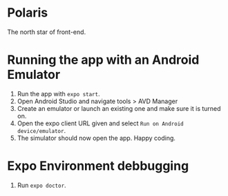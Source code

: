 # Polaris

The north star of front-end.

# Running the app with an Android Emulator

1. Run the app with `expo start`.
2. Open Android Studio and navigate tools > AVD Manager
3. Create an emulator or launch an existing one and make sure it is turned on.
4. Open the expo client URL given and select `Run on Android device/emulator`.
5. The simulator should now open the app. Happy coding.

# Expo Environment debbugging

1. Run `expo doctor`.
